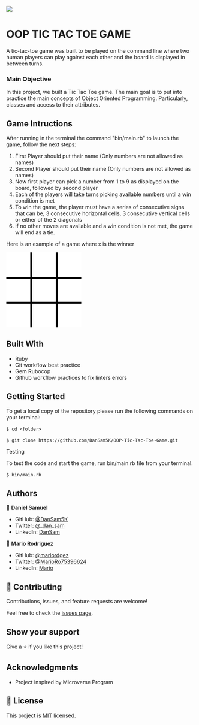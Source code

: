 ![](https://img.shields.io/badge/Microverse-blueviolet)

# OOP TIC TAC TOE GAME

A tic-tac-toe game was built to be played on the command line where two human players can play against each other and the board is displayed in between turns.

### Main Objective

In this project, we built a Tic Tac Toe game. The main goal is to put into practice the main concepts of Object Oriented Programming. Particularly, classes and access to their attributes.

## Game Intructions

After running in the terminal the command "bin/main.rb" to launch the game, follow the next steps:

1. First Player should put their name (Only numbers are not allowed as names)
2. Second Player should put their name (Only numbers are not allowed as names)
3. Now first player can pick a number from 1 to 9 as displayed on the board, followed by second player
4. Each of the players will take turns picking available numbers until a win condition is met
5. To win the game, the player must have a series of consecutive signs that can be, 3 consecutive horizontal cells, 3 consecutive vertical cells or either of the 2 diagonals
6. If no other moves are available and a win condition is not met, the game will end as a tie.

Here is an example of a game where x is the winner

![](images/Tic-tac-toe-animated.gif)

## Built With

- Ruby
- Git workflow best practice
- Gem Rubocop
- Github workflow practices to fix linters errors

## Getting Started

To get a local copy of the repository please run the following commands on your terminal:

```
$ cd <folder>
```

```
$ git clone https://github.com/DanSam5K/OOP-Tic-Tac-Toe-Game.git
```

Testing

To test the code and start the game, run bin/main.rb file from your terminal.

```bash
$ bin/main.rb
```

## Authors

👤 **Daniel Samuel**

- GitHub: [@DanSam5K](https://github.com/DanSam5K)
- Twitter: [@\_dan_sam](https://twitter.com/_dan_sam)
- LinkedIn: [DanSam](https://www.linkedin.com/in/dansamuel/)

👤 **Mario Rodriguez**

- GitHub: [@mariordgez](https://github.com/mariordgez)
- Twitter: [@MarioRo75396624](https://twitter.com/MarioRo75396624)
- LinkedIn: [Mario](https://www.linkedin.com/in/mario-alberto-rodriguez-cota-a2860a205/)

## 🤝 Contributing

Contributions, issues, and feature requests are welcome!

Feel free to check the [issues page](https://github.com/DanSam5K/OOP-Tic-Tac-Toe-Game/issues).

## Show your support

Give a ⭐️ if you like this project!

## Acknowledgments

- Project inspired by Microverse Program

## 📝 License

This project is [MIT](./MIT.md) licensed.
